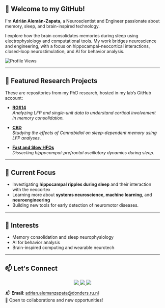 ## 👋 Welcome to my GitHub!

I'm **Adrián Alemán-Zapata**, a Neuroscientist and Engineer passionate about memory, sleep, and brain-inspired technology.

I explore how the brain consolidates memories during sleep using electrophysiology and computational tools. My work bridges neuroscience and engineering, with a focus on hippocampal-neocortical interactions, closed-loop neurostimulation, and AI for behavior analysis.

![Profile Views](https://komarev.com/ghpvc/?username=Aleman-Z&color=green)

---

## 🧠 Featured Research Projects

These are repositories from my PhD research, hosted in my lab’s GitHub account:

- [**RGS14**](https://github.com/genzellab/RGS14)  
  *Analyzing LFP and single-unit data to understand cortical involvement in memory consolidation.*

- [**CBD**](https://github.com/genzellab/CBD)  
  *Studying the effects of Cannabidiol on sleep-dependent memory using LFP analyses.*

- [**Fast and Slow HFOs**](https://github.com/genzellab/Fast_and_slow_hfos)  
  *Dissecting hippocampal-prefrontal oscillatory dynamics during sleep.*

---

## 🔭 Current Focus

- Investigating **hippocampal ripples during sleep** and their interaction with the neocortex  
- Learning more about **systems neuroscience, machine learning**, and **neuroengineering**
- Building new tools for early detection of neuromotor diseases.


---

## 🧩 Interests

- Memory consolidation and sleep neurophysiology  
- AI for behavior analysis  
- Brain-inspired computing and wearable neurotech

---

## 📫 Let's Connect

<p align="center">
  <a href="https://www.linkedin.com/in/aleman-zapata/">
    <img src="https://img.shields.io/badge/LinkedIn-0077B5?style=for-the-badge&logo=linkedin&logoColor=white"/>
  </a>
  <a href="https://www.researchgate.net/profile/Adrian-Aleman-Zapata">
    <img src="https://img.shields.io/badge/ResearchGate-00CCBB?style=for-the-badge&logo=ResearchGate&logoColor=white"/>
  </a>
  <a href="https://scholar.google.com/citations?user=vBGkDD8AAAAJ&hl=en">
    <img src="https://img.shields.io/badge/Google%20Scholar-4285F4?style=for-the-badge&logo=GoogleScholar&logoColor=white"/>
  </a>
</p>

📬 **Email**: adrian.alemanzapata@donders.ru.nl  
🤝 Open to collaborations and new opportunities!

